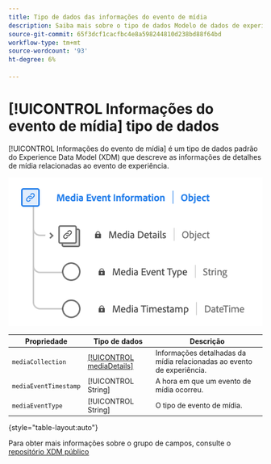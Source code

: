 ```yaml
---
title: Tipo de dados das informações do evento de mídia
description: Saiba mais sobre o tipo de dados Modelo de dados de experiência (XDM) de informações de evento de mídia.
source-git-commit: 65f3dcf1cacfbc4e8a598244810d238bd88f64bd
workflow-type: tm+mt
source-wordcount: '93'
ht-degree: 6%

---
```


# [!UICONTROL Informações do evento de mídia] tipo de dados

[!UICONTROL Informações do evento de mídia] é um tipo de dados padrão do Experience Data Model (XDM) que descreve as informações de detalhes de mídia relacionadas ao evento de experiência.

![Um diagrama do tipo de dados Informações do evento de mídia.](../images/data-types/media-event-information.png)

| Propriedade | Tipo de dados | Descrição |
| --- | --- | --- |
| `mediaCollection` | [[!UICONTROL mediaDetails]](./media-details-information.md) | Informações detalhadas da mídia relacionadas ao evento de experiência. |
| `mediaEventTimestamp` | [!UICONTROL String] | A hora em que um evento de mídia ocorreu. |
| `mediaEventType` | [!UICONTROL String] | O tipo de evento de mídia. |

{style="table-layout:auto"}

Para obter mais informações sobre o grupo de campos, consulte o [repositório XDM público](https://github.com/adobe/xdm/blob/master/components/datatypes/mediaevent.schema.json)
